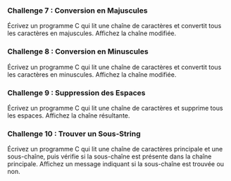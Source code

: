 ### Challenge 7 : Conversion en Majuscules
Écrivez un programme C qui lit une chaîne de caractères et convertit tous les caractères en majuscules. Affichez la chaîne modifiée.

### Challenge 8 : Conversion en Minuscules
Écrivez un programme C qui lit une chaîne de caractères et convertit tous les caractères en minuscules. Affichez la chaîne modifiée.

### Challenge 9 : Suppression des Espaces
Écrivez un programme C qui lit une chaîne de caractères et supprime tous les espaces. Affichez la chaîne résultante.

### Challenge 10 : Trouver un Sous-String
Écrivez un programme C qui lit une chaîne de caractères principale et une sous-chaîne, puis vérifie si la sous-chaîne est présente dans la chaîne principale. Affichez un message indiquant si la sous-chaîne est trouvée ou non.